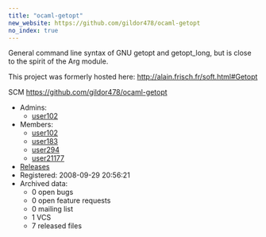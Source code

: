 ```yaml
---
title: "ocaml-getopt"
new_website: https://github.com/gildor478/ocaml-getopt
no_index: true
---
```


General command line syntax of GNU getopt and getopt_long, but is close to the spirit of the Arg module. 

This project was formerly hosted here:
http://alain.frisch.fr/soft.html#Getopt

SCM https://github.com/gildor478/ocaml-getopt


* Admins:
  * [user102](/users/user102)
* Members:
  * [user102](/users/user102)
  * [user183](/users/user183)
  * [user294](/users/user294)
  * [user21177](/users/user21177)
* [Releases](https://download.ocamlcore.org/ocaml-getopt)
* Registered: 2008-09-29 20:56:21
* Archived data:
  * 0 open bugs
  * 0 open feature requests
  * 0 mailing list
  * 1 VCS
  * 7 released files
